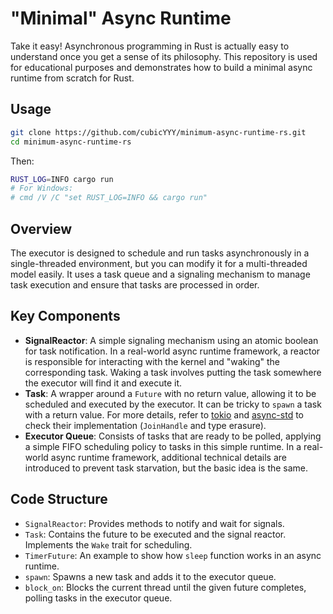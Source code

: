 # "Minimal" Async Runtime

Take it easy! Asynchronous programming in Rust is actually easy to understand once you get a sense of its philosophy. This repository is used for educational purposes and demonstrates how to build a minimal async runtime from scratch for Rust.

## Usage

```bash
git clone https://github.com/cubicYYY/minimum-async-runtime-rs.git
cd minimum-async-runtime-rs
```

Then:

```bash
RUST_LOG=INFO cargo run
# For Windows: 
# cmd /V /C "set RUST_LOG=INFO && cargo run"
```

## Overview

The executor is designed to schedule and run tasks asynchronously in a single-threaded environment, but you can modify it for a multi-threaded model easily. It uses a task queue and a signaling mechanism to manage task execution and ensure that tasks are processed in order.

## Key Components

- **SignalReactor**: A simple signaling mechanism using an atomic boolean for task notification. In a real-world async runtime framework, a reactor is responsible for interacting with the kernel and "waking" the corresponding task. Waking a task involves putting the task somewhere the executor will find it and execute it.
- **Task**: A wrapper around a `Future` with no return value, allowing it to be scheduled and executed by the executor. It can be tricky to `spawn` a task with a return value. For more details, refer to [tokio](https://tokio.rs/) and [async-std](https://async.rs/) to check their implementation (`JoinHandle` and type erasure).
- **Executor Queue**: Consists of tasks that are ready to be polled, applying a simple FIFO scheduling policy to tasks in this simple runtime. In a real-world async runtime framework, additional technical details are introduced to prevent task starvation, but the basic idea is the same.

## Code Structure

- `SignalReactor`: Provides methods to notify and wait for signals.
- `Task`: Contains the future to be executed and the signal reactor. Implements the `Wake` trait for scheduling.
- `TimerFuture`: An example to show how `sleep` function works in an async runtime.
- `spawn`: Spawns a new task and adds it to the executor queue.
- `block_on`: Blocks the current thread until the given future completes, polling tasks in the executor queue.
